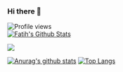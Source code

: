 ### Hi there 👋

![Profile views](https://gpvc.arturio.dev/fatihis)
</br>
<a href="https://github.com/fatihis">
<img align="center" alt="Fatih's Github Stats" src="https://github-readme-stats.codestackr.vercel.app/api?username=fatihis&show_icons=true&hide_border=true&count_private=true&include_all_commits=true&theme=radical" /></a>


 <a href="https://github.com/fatihis">
  <img align="center" src="https://github-readme-stats.anuraghazra1.vercel.app/api/top-langs/?username=fatihis&layout=compact&theme=radical" />
</a> 



[![Anurag's github stats](https://github-readme-stats.vercel.app/api?username=fatihis)](https://github.com/anuraghazra/github-readme-stats)
[![Top Langs](https://github-readme-stats.vercel.app/api/top-langs/?username=fatihis)](https://github.com/anuraghazra/github-readme-stats)
